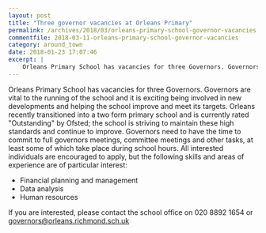 ```yaml
---
layout: post
title: "Three governor vacancies at Orleans Primary"
permalink: /archives/2018/03/orleans-primary-school-governor-vacancies.html
commentfile: 2018-03-11-orleans-primary-school-governor-vacancies
category: around_town
date: 2018-01-23 17:07:46
excerpt: |
    Orleans Primary School has vacancies for three Governors. Governors are vital to the running of the school and it is exciting being involved in new developments and helping the school improve and meet its targets.
---
```


Orleans Primary School has vacancies for three Governors. Governors are vital to the running of the school and it is exciting being involved in new developments and helping the school improve and meet its targets. Orleans recently transitioned into a two form primary school and is currently rated "Outstanding" by Ofsted; the school is striving to maintain these high standards and continue to improve. Governors need to have the time to commit to full governors meetings, committee meetings and other tasks, at least some of which take place during school hours. All interested individuals are encouraged to apply, but the following skills and areas of experience are of particular interest:

* Financial planning and management
* Data analysis
* Human resources

If you are interested, please contact the school office on 020 8892 1654 or [governors@orleans.richmond.sch.uk](:mailto:governors@orleans.richmond.sch.uk)
